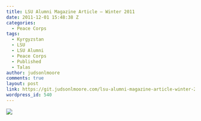```yaml
---
title: LSU Alumni Magazine Article – Winter 2011
date: 2011-12-01 15:48:38 Z
categories:
  - Peace Corps
tags:
  - Kyrgyzstan
  - LSU
  - LSU Alumni
  - Peace Corps
  - Published
  - Talas
author: judsonlmoore
comments: true
layout: post
link: https://git.judsonlmoore.com/lsu-alumni-magazine-article-winter-2011/
wordpress_id: 540
---
```


[![](http://judsonmoore.com/files/2012/09/LSUmag_Winter2011.png)](http://judsonmoore.com/files/2012/09/LSUmag_Winter2011.png)
